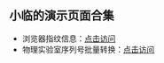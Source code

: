 ## 小临的演示页面合集

- 浏览器指纹信息：[点击访问](https://wsxiaolin.github.io/pl/浏览器指纹.html)
- 物理实验室序列号批量转换：[点击访问](https://wsxiaolin.github.io/pl/序列号查询.html)

